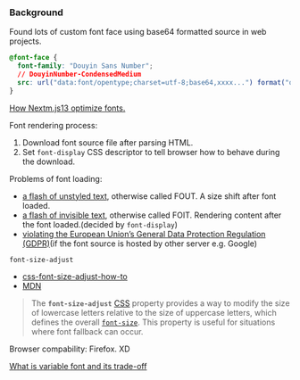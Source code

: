 ### Background

Found lots of custom font face using base64 formatted source in web projects.

```css
@font-face {
  font-family: "Douyin Sans Number";
  // DouyinNumber-CondensedMedium
  src: url("data:font/opentype;charset=utf-8;base64,xxxx...") format("opentype");
}
```

[How Nextm.js13 optimize fonts.](https://blog.logrocket.com/next-js-font-optimization-custom-google-fonts/)

Font rendering process:

1. Download font source file after parsing HTML.
2. Set `font-display` CSS descriptor to tell browser how to behave during the download.

Problems of font loading:

- [a flash of unstyled text](https://fonts.google.com/knowledge/glossary/fout), otherwise called FOUT. A size shift after font loaded.
- [a flash of invisible text](https://fonts.google.com/knowledge/glossary/foit), otherwise called FOIT. Rendering content after the font loaded.(decided by `font-display`)
- [violating the European Union’s General Data Protection Regulation (GDPR)](https://thehackernews.com/2022/01/german-court-rules-websites-embedding.html)(if the font source is hosted by other server e.g. Google)

`font-size-adjust`

- [css-font-size-adjust-how-to](https://blog.logrocket.com/css-font-size-adjust-how-to/)
- [MDN](https://developer.mozilla.org/en-US/docs/Web/CSS/font-size-adjust#browser_compatibility)

> The **`font-size-adjust`** [CSS](https://developer.mozilla.org/en-US/docs/Web/CSS) property provides a way to modify the size of lowercase letters relative to the size of uppercase letters, which defines the overall [`font-size`](https://developer.mozilla.org/en-US/docs/Web/CSS/font-size). This property is useful for situations where font fallback can occur.

Browser compability: Firefox. XD

[What is variable font and its trade-off](https://blog.logrocket.com/variable-fonts-is-the-performance-trade-off-worth-it/)
